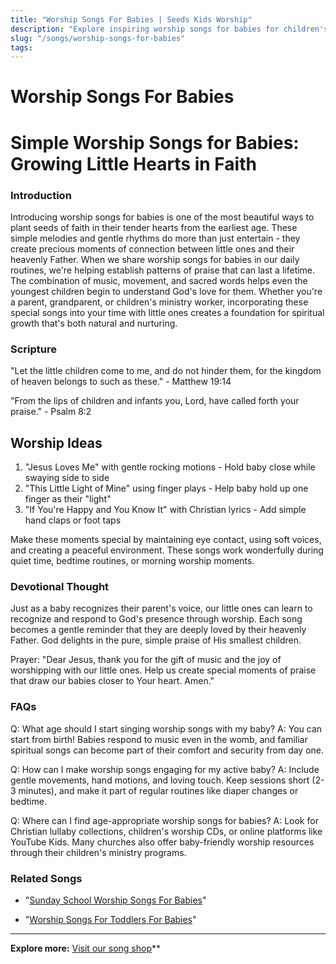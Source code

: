 ```yaml
---
title: "Worship Songs For Babies | Seeds Kids Worship"
description: "Explore inspiring worship songs for babies for children's worship and faith development. Biblical music resources for families and ministry."
slug: "/songs/worship-songs-for-babies"
tags:
---
```


# Worship Songs For Babies

# Simple Worship Songs for Babies: Growing Little Hearts in Faith

### Introduction
Introducing worship songs for babies is one of the most beautiful ways to plant seeds of faith in their tender hearts from the earliest age. These simple melodies and gentle rhythms do more than just entertain - they create precious moments of connection between little ones and their heavenly Father. When we share worship songs for babies in our daily routines, we're helping establish patterns of praise that can last a lifetime. The combination of music, movement, and sacred words helps even the youngest children begin to understand God's love for them. Whether you're a parent, grandparent, or children's ministry worker, incorporating these special songs into your time with little ones creates a foundation for spiritual growth that's both natural and nurturing.

### Scripture
"Let the little children come to me, and do not hinder them, for the kingdom of heaven belongs to such as these." - Matthew 19:14

"From the lips of children and infants you, Lord, have called forth your praise." - Psalm 8:2

## Worship Ideas
1. "Jesus Loves Me" with gentle rocking motions - Hold baby close while swaying side to side
2. "This Little Light of Mine" using finger plays - Help baby hold up one finger as their "light"
3. "If You're Happy and You Know It" with Christian lyrics - Add simple hand claps or foot taps

Make these moments special by maintaining eye contact, using soft voices, and creating a peaceful environment. These songs work wonderfully during quiet time, bedtime routines, or morning worship moments.

### Devotional Thought
Just as a baby recognizes their parent's voice, our little ones can learn to recognize and respond to God's presence through worship. Each song becomes a gentle reminder that they are deeply loved by their heavenly Father. God delights in the pure, simple praise of His smallest children.

Prayer: "Dear Jesus, thank you for the gift of music and the joy of worshipping with our little ones. Help us create special moments of praise that draw our babies closer to Your heart. Amen."

### FAQs

Q: What age should I start singing worship songs with my baby?
A: You can start from birth! Babies respond to music even in the womb, and familiar spiritual songs can become part of their comfort and security from day one.

Q: How can I make worship songs engaging for my active baby?
A: Include gentle movements, hand motions, and loving touch. Keep sessions short (2-3 minutes), and make it part of regular routines like diaper changes or bedtime.

Q: Where can I find age-appropriate worship songs for babies?
A: Look for Christian lullaby collections, children's worship CDs, or online platforms like YouTube Kids. Many churches also offer baby-friendly worship resources through their children's ministry programs.

### Related Songs

- "[Sunday School Worship Songs For Babies](/songs/sunday-school-worship-songs-for-babies/)"

- "[Worship Songs For Toddlers For Babies](/songs/worship-songs-for-toddlers-for-babies/)"

---

**Explore more:** [Visit our song shop](https://seedskidsworship.com/shop)**

<!-- Schema Markup -->
<script type="application/ld+json">
{
  "@context": "https://schema.org",
  "@type": "MusicRecording",
  "name": "Worship Songs For Babies",
  "byArtist": {
    "@type": "MusicGroup",
    "name": "Seeds Kids Worship"
  },
  "isFamilyFriendly": true,
  "url": "https://seedskidsworship.com/songs/worship-songs-for-babies/"
}
</script>